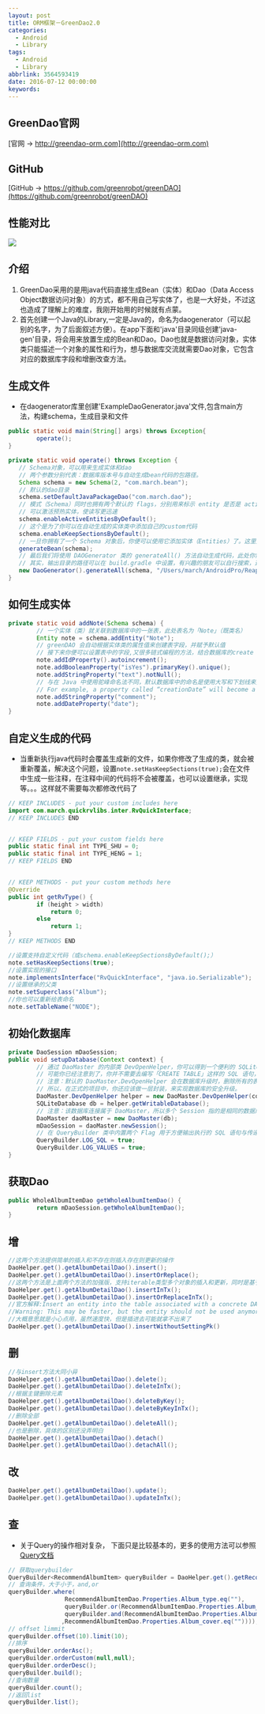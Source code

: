 ```yaml
---
layout: post
title: ORM框架－GreenDao2.0
categories: 
  - Android
  - Library
tags:
  - Android
  - Library
abbrlink: 3564593419
date: 2016-07-12 00:00:00
keywords:
---
```


## GreenDao官网
[官网 -> http://greendao-orm.com](http://greendao-orm.com)

## GitHub
[GitHub  -> https://github.com/greenrobot/greenDAO](https://github.com/greenrobot/greenDAO)


## 性能对比
![](http://static.oschina.net/uploads/img/201403/13213257_oGSL.png)


## 介绍
1. GreenDao采用的是用java代码直接生成Bean（实体）和Dao（Data Access Object数据访问对象）的方式，都不用自己写实体了，也是一大好处，不过这也造成了理解上的难度，我刚开始用的时候就有点蒙。
2. 首先创建一个Java的Library,一定是Java的，命名为daogenerator（可以起别的名字，为了后面叙述方便）。在app下面和'java'目录同级创建'java-gen'目录，将会用来放置生成的Bean和Dao。Dao也就是数据访问对象，实体类只能描述一个对象的属性和行为，想与数据库交流就需要Dao对象，它包含对应的数据库字段和增删改查方法。


## 生成文件
- 在daogenerator库里创建'ExampleDaoGenerator.java'文件,包含main方法，构建schema，生成目录和文件

```java
public static void main(String[] args) throws Exception{
        operate();
}

private static void operate() throws Exception {
   // Schema对象，可以用来生成实体和dao
   // 两个参数分别代表：数据库版本号与自动生成bean代码的包路径。
   Schema schema = new Schema(2, "com.march.bean");
   // 默认的dao目录
   schema.setDefaultJavaPackageDao("com.march.dao");
   // 模式（Schema）同时也拥有两个默认的 flags，分别用来标示 entity 是否是 activie 以及是否使用 keep sections。
   // 可以激活预热实体，使读写更迅速
   schema.enableActiveEntitiesByDefault();
   // 这个是为了你可以在自动生成的实体类中添加自己的custom代码
   schema.enableKeepSectionsByDefault();
   // 一旦你拥有了一个 Schema 对象后，你便可以使用它添加实体（Entities）了。这里只是一个假的方法表示一下，生成实体在下一节
   generateBean(schema);
   // 最后我们将使用 DAOGenerator 类的 generateAll() 方法自动生成代码，此处你需要根据自己的情况更改输出目录（既之前创建的 java-gen)。
   // 其实，输出目录的路径可以在 build.gradle 中设置，有兴趣的朋友可以自行搜索，这里就不再详解。
   new DaoGenerator().generateAll(schema, "/Users/march/AndroidPro/Reaper/app/src/main/java-gen");
}
```


## 如何生成实体
```java
private static void addNote(Schema schema) {
        // 一个实体（类）就关联到数据库中的一张表，此处表名为「Note」（既类名）
        Entity note = schema.addEntity("Note");
        // greenDAO 会自动根据实体类的属性值来创建表字段，并赋予默认值
        // 接下来你便可以设置表中的字段,又很多链式编程的方法，结合数据库的create table操作可以设置相关的字段及约束
        note.addIdProperty().autoincrement();
        note.addBooleanProperty("isYes").primaryKey().unique();
        note.addStringProperty("text").notNull();
        // 与在 Java 中使用驼峰命名法不同，默认数据库中的命名是使用大写和下划线来分割单词的。
        // For example, a property called “creationDate” will become a database column “CREATION_DATE”.
        note.addStringProperty("comment");
        note.addDateProperty("date");
}
```


## 自定义生成的代码
- 当重新执行java代码时会覆盖生成新的文件，如果你修改了生成的类，就会被重新覆盖，解决这个问题，设置`note.setHasKeepSections(true);`会在文件中生成一些注释，在注释中间的代码将不会被覆盖，也可以设置继承，实现等。。。这样就不需要每次都修改代码了


```java
// KEEP INCLUDES - put your custom includes here
import com.march.quickrvlibs.inter.RvQuickInterface;
// KEEP INCLUDES END


// KEEP FIELDS - put your custom fields here
public static final int TYPE_SHU = 0;
public static final int TYPE_HENG = 1;
// KEEP FIELDS END


// KEEP METHODS - put your custom methods here
@Override
public int getRvType() {
        if (height > width)
            return 0;
        else
            return 1;
}
// KEEP METHODS END
```


```java
//设置支持自定义代码（或schema.enableKeepSectionsByDefault();）
note.setHasKeepSections(true);
//设置实现的接口
note.implementsInterface("RvQuickInterface", "java.io.Serializable");
//设置继承的父类
note.setSuperclass("Album");
//你也可以重新给表命名
note.setTableName("NODE");
```

## 初始化数据库

```java
private DaoSession mDaoSession;
public void setupDatabase(Context context) {
        // 通过 DaoMaster 的内部类 DevOpenHelper，你可以得到一个便利的 SQLiteOpenHelper 对象。
        // 可能你已经注意到了，你并不需要去编写「CREATE TABLE」这样的 SQL 语句，因为 greenDAO 已经帮你做了。
        // 注意：默认的 DaoMaster.DevOpenHelper 会在数据库升级时，删除所有的表，意味着这将导致数据的丢失。
        // 所以，在正式的项目中，你还应该做一层封装，来实现数据库的安全升级。
        DaoMaster.DevOpenHelper helper = new DaoMaster.DevOpenHelper(context, "notes-db", null);
        SQLiteDatabase db = helper.getWritableDatabase();
        // 注意：该数据库连接属于 DaoMaster，所以多个 Session 指的是相同的数据库连接。
        DaoMaster daoMaster = new DaoMaster(db);
        mDaoSession = daoMaster.newSession();
        // 在 QueryBuilder 类中内置两个 Flag 用于方便输出执行的 SQL 语句与传递参数的值
        QueryBuilder.LOG_SQL = true;
        QueryBuilder.LOG_VALUES = true;
}
```


## 获取Dao

```java
public WholeAlbumItemDao getWholeAlbumItemDao() {
        return mDaoSession.getWholeAlbumItemDao();
}
```



## 增
```java
//这两个方法提供简单的插入和不存在则插入存在则更新的操作
DaoHelper.get().getAlbumDetailDao().insert();
DaoHelper.get().getAlbumDetailDao().insertOrReplace();
//这两个方法是上面两个方法的加强版，支持iterable类型多个对象的插入和更新，同时是基于事务的。
DaoHelper.get().getAlbumDetailDao().insertInTx();
DaoHelper.get().getAlbumDetailDao().insertOrReplaceInTx();
//官方解释:Insert an entity into the table associated with a concrete DAO <b>without</b> setting key property.
//Warning: This may be faster, but the entity should not be used anymore. The entity also won't be attached to identity scope.
//大概意思就是小心点用，虽然速度快，但是插进去可能就拿不出来了
DaoHelper.get().getAlbumDetailDao().insertWithoutSettingPk()
```

## 删
```java
//与insert方法大同小异
DaoHelper.get().getAlbumDetailDao().delete();
DaoHelper.get().getAlbumDetailDao().deleteInTx();
//根据主键删除元素
DaoHelper.get().getAlbumDetailDao().deleteByKey();
DaoHelper.get().getAlbumDetailDao().deleteByKeyInTx();
//删除全部
DaoHelper.get().getAlbumDetailDao().deleteAll();
//也是删除，具体的区别还没弄明白
DaoHelper.get().getAlbumDetailDao().detach()
DaoHelper.get().getAlbumDetailDao().detachAll();
```

## 改
```java
DaoHelper.get().getAlbumDetailDao().update();
DaoHelper.get().getAlbumDetailDao().updateInTx();
```


## 查
- 关于Query的操作相对复杂， 下面只是比较基本的，更多的使用方法可以参照[Query文档](http://greenrobot.org/greendao/documentation/queries/)


```java
// 获取querybuilder
QueryBuilder<RecommendAlbumItem> queryBuilder = DaoHelper.get().getRecommendAlbumItemDao().queryBuilder();
// 查询条件，大于小于，and,or
queryBuilder.where(
                RecommendAlbumItemDao.Properties.Album_type.eq(""),
                queryBuilder.or(RecommendAlbumItemDao.Properties.Album_cover.gt(""),
                queryBuilder.and(RecommendAlbumItemDao.Properties.Album_cover.ge("")
               ,RecommendAlbumItemDao.Properties.Album_cover.eq(""))));
// offset limmit            
queryBuilder.offset(10).limit(10);
//排序
queryBuilder.orderAsc();
queryBuilder.orderCustom(null,null);
queryBuilder.orderDesc();
queryBuilder.build();
//查询数量
queryBuilder.count();
//返回list
queryBuilder.list();
```
